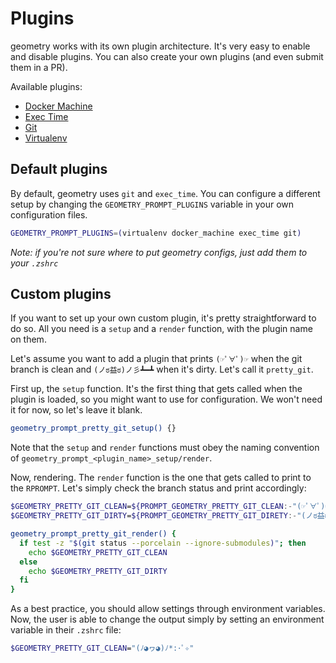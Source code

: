 # Plugins

geometry works with its own plugin architecture. It's very easy to enable and
disable plugins. You can also create your own plugins (and even submit them in a
PR).

Available plugins:

* [Docker Machine](/plugins/docker_machine)
* [Exec Time](/plugins/exec_time)
* [Git](/plugins/git)
* [Virtualenv](/plugins/virtualenv)

## Default plugins

By default, geometry uses `git` and `exec_time`. You can configure a different
setup by changing the `GEOMETRY_PROMPT_PLUGINS` variable in your own configuration
files.


```sh
GEOMETRY_PROMPT_PLUGINS=(virtualenv docker_machine exec_time git)
```

*Note: if you're not sure where to put geometry configs, just add them to your `.zshrc`*

## Custom plugins

If you want to set up your own custom plugin, it's pretty straightforward to do
so. All you need is a `setup` and a `render` function, with the plugin name on
them.

Let's assume you want to add a plugin that prints `(☞ﾟ∀ﾟ)☞` when the git branch
is clean and `(ノಠ益ಠ)ノ彡┻━┻` when it's dirty. Let's call it `pretty_git`.

First up, the `setup` function. It's the first thing that gets called when the
plugin is loaded, so you might want to use for configuration. We won't need it
for now, so let's leave it blank.

```sh
geometry_prompt_pretty_git_setup() {}
```

Note that the `setup` and `render` functions must obey the naming convention of
`geometry_prompt_<plugin_name>_setup/render`.

Now, rendering. The `render` function is the one that gets called to print to
the `RPROMPT`. Let's simply check the branch status and print accordingly:

```sh
$GEOMETRY_PRETTY_GIT_CLEAN=${PROMPT_GEOMETRY_PRETTY_GIT_CLEAN:-"(☞ﾟ∀ﾟ)☞"}
$GEOMETRY_PRETTY_GIT_DIRTY=${PROMPT_GEOMETRY_PRETTY_GIT_DIRETY:-"(ノಠ益ಠ)ノ彡┻━┻"}

geometry_prompt_pretty_git_render() {
  if test -z "$(git status --porcelain --ignore-submodules)"; then
    echo $GEOMETRY_PRETTY_GIT_CLEAN
  else
    echo $GEOMETRY_PRETTY_GIT_DIRTY
  fi
}
```

As a best practice, you should allow settings through environment variables.
Now, the user is able to change the output simply by setting an environment
variable in their `.zshrc` file:

```sh
$GEOMETRY_PRETTY_GIT_CLEAN="(ﾉ◕ヮ◕)ﾉ*:･ﾟ✧"
```
